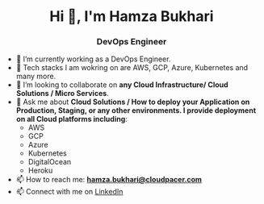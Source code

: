 <h1 align="center">Hi 👋, I'm Hamza Bukhari</h1>
<h3 align="center">DevOps Engineer</h3>



- 🔭 I’m currently working as a DevOps Engineer.
- 🌱 Tech stacks I am wokring on are AWS, GCP, Azure, Kubernetes and many more.
- 👯 I’m looking to collaborate on **any Cloud Infrastructure/ Cloud Solutions / Micro Services**.
- 💬 Ask me about **Cloud Solutions / How to deploy your Application on Production, Staging, or any other environments. I provide deployment on all Cloud platforms including**:
  - AWS
  - GCP
  - Azure
  - Kubernetes
  - DigitalOcean
  - Heroku
- 📫 How to reach me: **hamza.bukhari@cloudpacer.com**
- 📫 Connect with me on [LinkedIn](https://www.linkedin.com/in/hamzabukhari949/)
